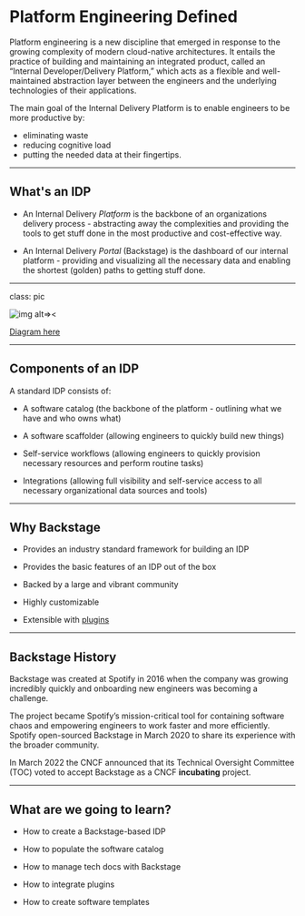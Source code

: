 # Platform Engineering Defined

Platform engineering is a new discipline that emerged in response to the growing complexity of modern cloud-native architectures. It entails the practice of building and maintaining an integrated product, called an “Internal Developer/Delivery Platform,” which acts as a flexible and well-maintained abstraction layer between the engineers and the underlying technologies of their applications.

The main goal of the Internal Delivery Platform is to enable engineers to be more productive by:
- eliminating waste
- reducing cognitive load
- putting the needed data at their fingertips.

---

## What's an IDP

- An Internal Delivery *Platform* is the backbone of an organizations delivery process - abstracting away the complexities and providing the tools to get stuff done in the most productive and cost-effective way.

- An Internal Delivery *Portal* (Backstage) is the dashboard of our internal platform - providing and visualizing all the necessary data and enabling the shortest (golden) paths to getting stuff done. 

---

class: pic

![img alt=><](images/idp.png)

[Diagram here](https://docs.google.com/presentation/d/1dWyGZjf50jN5ppfK28ZeHSYIFFi9ROpa4YCwtMs1Txo/edit?usp=sharing)


---

## Components of an IDP

A standard IDP consists of:

- A software catalog (the backbone of the platform - outlining what we have and who owns what)

- A software scaffolder (allowing engineers to quickly build new things)

- Self-service workflows (allowing engineers to quickly provision necessary resources and perform routine tasks)

- Integrations (allowing full visibility and self-service access to all necessary organizational data sources and tools)

---

## Why Backstage

- Provides an industry standard framework for building an IDP

- Provides the basic features of an IDP out of the box

- Backed by a large and vibrant community

- Highly customizable

- Extensible with [plugins](https://backstage.io/plugins)
---

## Backstage History

Backstage was created at Spotify in 2016 when the company was growing incredibly quickly and onboarding new engineers was becoming a challenge. 

The project became Spotify’s mission-critical tool for containing software chaos and empowering engineers to work faster and more efficiently. Spotify open-sourced Backstage in March 2020 to share its experience with the broader community.

In March 2022 the CNCF announced that its Technical Oversight Committee (TOC) voted to accept Backstage as a CNCF **incubating** project. 

---
## What are we going to learn?

- How to create a Backstage-based IDP

- How to populate the software catalog

- How to manage tech docs with Backstage

- How to integrate plugins

- How to create software templates
